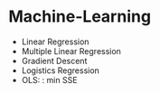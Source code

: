 # Machine-Learning
* Linear Regression
* Multiple Linear Regression
* Gradient Descent
* Logistics Regression
* OLS: : min SSE
